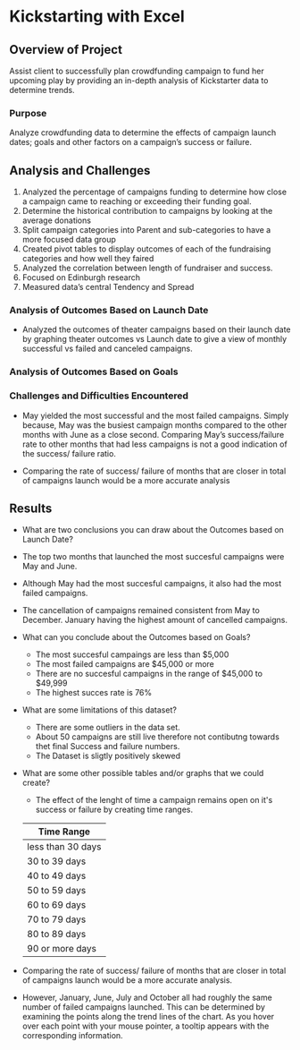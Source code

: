 # Kickstarting with Excel

## Overview of Project
Assist client to successfully plan crowdfunding campaign to fund her upcoming play by providing an in-depth analysis of Kickstarter data to determine trends. 

### Purpose
Analyze crowdfunding data to determine the effects of campaign launch dates; goals and other factors on a campaign’s success or failure.

## Analysis and Challenges
1.   Analyzed the percentage of campaigns funding to determine how close a campaign came to reaching or exceeding their funding goal. 
2.	Determine the historical contribution to campaigns by looking at the average donations
3.	Split campaign categories into Parent and sub-categories to have a more focused data group
4.	Created pivot tables to display outcomes of each of the fundraising categories and how well they faired 
5.	Analyzed the correlation between length of fundraiser and success.
6.	Focused on Edinburgh research 
7.	Measured data’s central Tendency and Spread


### Analysis of Outcomes Based on Launch Date
* Analyzed the outcomes of theater campaigns based on their launch date by graphing theater outcomes vs Launch date to give a view of monthly successful vs failed and canceled campaigns. 

### Analysis of Outcomes Based on Goals

### Challenges and Difficulties Encountered
 - May yielded the most successful and the most failed campaigns. Simply because, May was the busiest campaign months compared to the other months with June as a close second. Comparing May’s success/failure rate to other months that had less campaigns is not a good indication of the success/ failure ratio. 

- Comparing the rate of success/ failure of months that are closer in total of campaigns launch would be a more accurate analysis

## Results

- What are two conclusions you can draw about the Outcomes based on Launch Date?
* The top two months that launched the most succesful campaigns were May and June.

* Although May had the most succesful campaigns, it also had the most failed campaigns.

* The cancellation of campaigns remained consistent from May to December. January having the highest amount of cancelled campaigns.

- What can you conclude about the Outcomes based on Goals?
  * The most succesful campaings are less than $5,000 
  * The most failed campaigns are $45,000 or more 
  * There are no succesful campaigns in the range of $45,000 to $49,999
  * The highest succes rate is 76%


- What are some limitations of this dataset?
  * There are some outliers in the data set.
  * About 50 campaigns are still live therefore not contibutng towards thet final Success and failure numbers. 
  * The Dataset is sligtly positively skewed 


- What are some other possible tables and/or graphs that we could create?
  * The effect of the lenght of time a campaign remains open on it's success or failure by creating time ranges.

  | Time Range| 
  | ------------- |
  |less than 30 days| 
  |30 to 39 days| 
  |40 to 49 days| 
  |50 to 59 days| 
  |60 to 69 days| 
  |70 to 79 days| 
  |80 to 89 days| 
  |90 or more days|

- Comparing the rate of success/ failure of months that are closer in total of campaigns launch would be a more accurate analysis. 
 
- However, January, June, July and October all had roughly the same number of failed campaigns launched. This can be determined by examining the points along the trend lines of the chart. As you hover over each point with your mouse pointer, a tooltip appears with the corresponding information.

